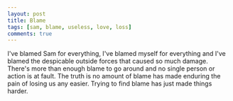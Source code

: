 ```yaml
---
layout: post
title: Blame
tags: [sam, blame, useless, love, loss]
comments: true
---
```

I've blamed Sam for everything, I've blamed myself for everything and I've blamed the despicable outside forces that caused so much damage. There's more than enough blame to go around and no single person or action is at fault. The truth is no amount of blame has made enduring the pain of losing us any easier. Trying to find blame has just made things harder.